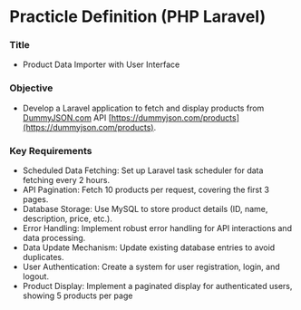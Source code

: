 # Practicle Definition (PHP Laravel)



### Title

- Product Data Importer with User Interface


### Objective

- Develop a Laravel application to fetch and display products from [DummyJSON.com](DummyJSON.com) API [https://dummyjson.com/products](https://dummyjson.com/products).


### Key Requirements

- Scheduled Data Fetching: Set up Laravel task scheduler for data fetching every 2 hours.
- API Pagination: Fetch 10 products per request, covering the first 3 pages.
- Database Storage: Use MySQL to store product details (ID, name, description, price, etc.).
- Error Handling: Implement robust error handling for API interactions and data processing.
- Data Update Mechanism: Update existing database entries to avoid duplicates.
- User Authentication: Create a system for user registration, login, and logout.
- Product Display: Implement a paginated display for authenticated users, showing 5 products per page